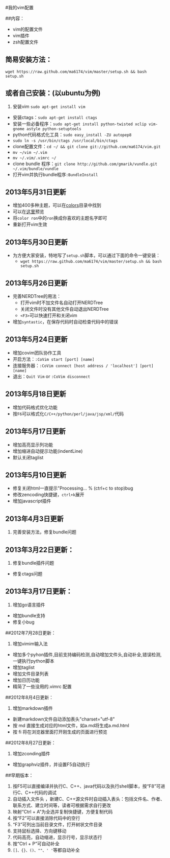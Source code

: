 #我的vim配置

##内容：

* vim的配置文件
* vim插件
* zsh配置文件

## 简易安装方法：

`wget https://raw.github.com/ma6174/vim/master/setup.sh && bash setup.sh`

## 或者自己安装：(以ubuntu为例)

1. 安装vim `sudo apt-get install vim`
- 安装ctags：`sudo apt-get install ctags`
- 安装一些必备程序：`sudo apt-get install python-twisted xclip vim-gnome astyle python-setuptools`
- python代码格式化工具：`sudo easy_install -ZU autopep8`
- `sudo ln -s /usr/bin/ctags /usr/local/bin/ctags`
- clone配置文件：`cd ~/ && git clone git://github.com/ma6174/vim.git`
- `mv ~/vim ~/.vim`
- `mv ~/.vim/.vimrc ~/`
- clone bundle 程序：`git clone http://github.com/gmarik/vundle.git ~/.vim/bundle/vundle`
- 打开vim并执行bundle程序`:BundleInstall`

## 2013年5月31日更新

- 增加400多种主题，可以在[colors](colors)目录中找到
- 可以在[这里](http://vimcolorschemetest.googlecode.com/svn/html/index-c.html)预览
- 将`color ron`中的`ron`换成你喜欢的主题名字即可
- 重新打开vim生效

## 2013年5月30日更新

- 为方便大家安装，特地写了`setup.sh`脚本，可以通过下面的命令一键安装：
    - `wget https://raw.github.com/ma6174/vim/master/setup.sh && bash setup.sh`

## 2013年5月26日更新

- 完善NERDTree的用法：
    - 打开vim时不加文件名自动打开NERDTree
    - 关闭文件时没有其他文件自动退出NERDTree
    - `<F3>`可以快速打开和关闭vim
- 增加`syntastic`，在保存代码时自动检查代码中的错误

## 2013年5月24日更新

- 增加covim团队协作工具
- 开启方法：`:CoVim start [port] [name] `
- 连接服务器：`:CoVim connect [host address / 'localhost'] [port] [name]`
- 退出：`Quit Vim` or `:CoVim disconnect`

## 2013年5月18日更新

- 增加代码格式优化功能
- 按`F6`可以格式化`C/C++/python/perl/java/jsp/xml/`代码

## 2013年5月17日更新

- 增加高亮显示列功能
- 增加缩进自动提示功能(indentLine)
- 默认关闭taglist

## 2013年5月10日更新

- 修复关闭html一直提示"Processing... % (ctrl+c to stop)bug
- 修改zencoding快捷键，`ctrl+k`展开
- 增加javascript插件

## 2013年4月3日更新

1. 完善安装方法，修复bundle问题

## 2013年3月22日更新：

1. 修复bundle插件问题
-  修复ctags问题

## 2013年3月17日更新：
1. 增加go语言插件
- 增加bundle支持
- 修复小bug

##2012年7月28日更新：
1. 增加vimim输入法
* 增加多个pyhon插件,目前支持编码检测,自动增加文件头,自动补全,错误检测,一键执行python脚本
* 增加taglist
* 增加文件目录列表
* 增加日历功能
* 精简了一些没用的.vimrc 配置

##2012年8月4日更新：
1. 增加markdown插件
* 新建markdown文件自动添加表头"charset="utf-8"
* 按 md 直接生成对应的html文件，如a.md将生成a.md.html
* 按 fi 将在浏览器里面打开刚生成的页面进行预览

##2012年8月27日更新：
1. 增加zconding插件
* 增加graphviz插件，并设置F5自动执行

##早期版本：
1. 按F5可以直接编译并执行C、C++、java代码以及执行shell脚本，按“F8”可进行C、C++代码的调试
2. 自动插入文件头 ，新建C、C++源文件时自动插入表头：包括文件名、作者、联系方式、建立时间等，读者可根据需求自行更改
3. 映射“Ctrl + A”为全选并复制快捷键，方便复制代码
4. 按“F2”可以直接消除代码中的空行
5. “F3”可列出当前目录文件，打开树状文件目录
6. 支持鼠标选择、方向键移动
7. 代码高亮，自动缩进，显示行号，显示状态行
8. 按“Ctrl + P”可自动补全
9. `[]、{}、()、""、' '`等都自动补全

